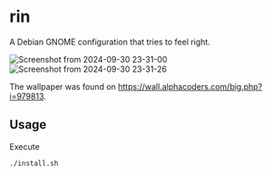 # rin
A Debian GNOME configuration that tries to feel right.

![Screenshot from 2024-09-30 23-31-00](https://github.com/user-attachments/assets/24f60323-c628-4ee2-821e-4e405ac10b4c)
![Screenshot from 2024-09-30 23-31-26](https://github.com/user-attachments/assets/a4192c04-89c5-4f94-b528-48f6bad405cd)

The wallpaper was found on https://wall.alphacoders.com/big.php?i=979813.

## Usage
Execute
```bash
./install.sh
```
